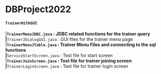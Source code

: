 # DBProject2022
#### `TrainerWithGUI`  
|__`TrainerMenuJDBC.java`   :  JDBC related functions for the trainer query  
|__`TrainerJDialogGUI.java` :  GUI files for the trainer menu page   
|__`TrainerMenuJTable.java` :  Trainer Menu Files and connecting to the sql functions  
|__`ServiceStartScreen.java` : Test file for start screen  
|__`TrainerJoinScreen.java`  : Test file for trainer joining screen  
|__`TrainerLoginScreen.java` : Test file for trainer login screen  
